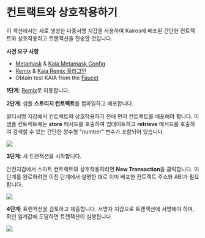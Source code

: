 # 컨트랙트와 상호작용하기

이 섹션에서는 새로 생성한 다중서명 지갑을 사용하여 Kairos에 배포된 간단한 컨트랙트와 상호작용하고 트랜잭션을 전송할 것입니다.

**사전 요구 사항**

- [Metamask](https://metamask.io/download/) & [Kaia Metamask Config](../../../tutorials/connecting-metamask.mdx#send-klay)
- [Remix](https://remix.ethereum.org/) & [Kaia Remix 플러그인](https://klaytn.foundation/using-klaytn-plugin-on-remix/)
- Obtain test KAIA from the [Faucet](https://faucet.kaia.io)

**1단계**: [Remix](https://remix.ethereum.org/)로 이동합니다.

**2단계**: 샘플 **스토리지 컨트랙트**를 컴파일하고 배포합니다.

멀티서명 지갑에서 컨트랙트와 상호작용하기 전에 먼저 컨트랙트를 배포해야 합니다. 이 샘플 컨트랙트에는 **store** 메서드를 호출하여 업데이트하고 **retrieve** 메서드를 호출하여 검색할 수 있는 간단한 정수형 "number" 변수가 포함되어 있습니다.

![](/img/build/tools/kaia-safe/ks-ic-deploy.gif)

**3단계**: 새 트랜잭션을 시작합니다.

안전지갑에서 스마트 컨트랙트와 상호작용하려면 **New Transaction**을 클릭합니다. 이 단계를 완료하려면 이전 단계에서 설명한 대로 이미 배포한 컨트랙트 주소와 ABI가 필요합니다.

![](/img/build/tools/kaia-safe/kaia-safe-ci-init.gif)

**4단계**: 트랜잭션을 검토하고 제출합니다. 서명자 지갑으로 트랜잭션에 서명해야 하며, 확인 임계값에 도달하면 트랜잭션이 실행됩니다.

![](/img/build/tools/kaia-safe/kaia-safe-ci-review-send.gif)
